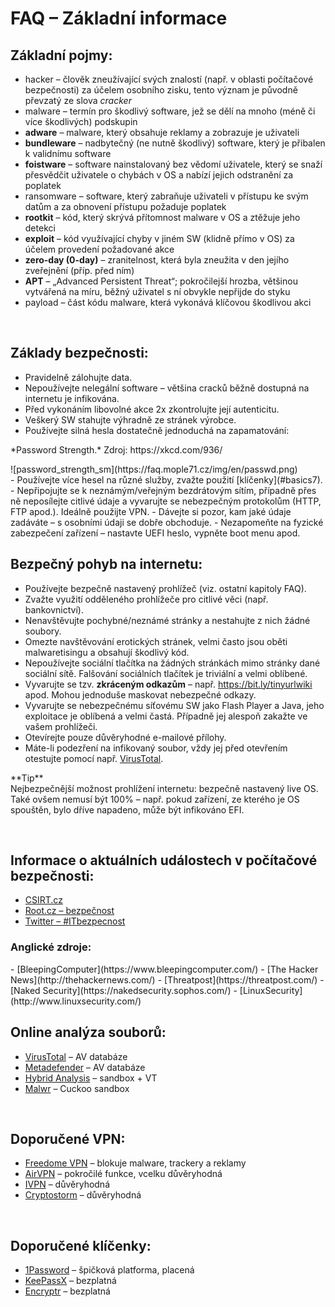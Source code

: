 # FAQ &ndash; Základní informace

## Základní pojmy:
- <span class="green">hacker</span> &ndash; člověk zneužívající svých znalostí (např. v oblasti počítačové bezpečnosti) za účelem osobního zisku, tento význam je původně převzatý ze slova *cracker*
- <span class="green">malware</span> &ndash; termín pro škodlivý software, jež se dělí na mnoho (méně či více škodlivých) podskupin
- **adware** &ndash; malware, který obsahuje reklamy a zobrazuje je uživateli
- **bundleware** &ndash; nadbytečný (ne nutně škodlivý) software, který je přibalen k validnímu software
- **foistware** &ndash; software nainstalovaný bez vědomí uživatele, který se snaží přesvědčit uživatele o chybách v OS a nabízí jejich odstranění za poplatek
- <span class="green">ransomware</span> &ndash; software, který zabraňuje uživateli v přístupu ke svým datům a za obnovení přístupu požaduje poplatek
- **rootkit** &ndash; kód, který skrývá přítomnost malware v OS a ztěžuje jeho detekci
- **exploit** &ndash; kód využívající chyby v jiném SW (klidně přímo v OS) za účelem provedení požadované akce
- **zero-day (0-day)** &ndash; zranitelnost, která byla zneužita v den jejího zveřejnění (příp. před ním)
- **APT** &ndash; &bdquo;Advanced Persistent Threat&ldquo;; pokročilejší hrozba, většinou vytvářená na míru, běžný uživatel s ní obvykle nepřijde do styku
- <span class="green">payload</span> &ndash; část kódu malware, která vykonává klíčovou škodlivou akci

<br>

## Základy bezpečnosti:
- Pravidelně zálohujte data.
- Nepoužívejte nelegální software &ndash; většina cracků běžně dostupná na internetu je infikována.
- Před vykonáním libovolné akce 2x zkontrolujte její autenticitu.
-	Veškerý SW stahujte výhradně ze stránek výrobce.
- Používejte silná hesla dostatečně jednoduchá na zapamatování:
<li style="list-style-type: none"><p class="imgsrc">*Password Strength.* Zdroj: https://xkcd.com/936/</p>
![password_strength_sm](https://faq.mople71.cz/img/en/passwd.png)</li>
- Používejte více hesel na různé služby, zvažte použití [klíčenky](#basics7).
- Nepřipojujte se k neznámým/veřejným bezdrátovým sítím, případně přes ně neposílejte citlivé údaje a vyvarujte se nebezpečným protokolům (HTTP, FTP apod.). Ideálně použijte VPN.
- Dávejte si pozor, kam jaké údaje zadáváte &ndash; s osobními údaji se dobře obchoduje.
- Nezapomeňte na fyzické zabezpečení zařízení &ndash; nastavte UEFI heslo, vypněte boot menu apod.

<br>

## Bezpečný pohyb na internetu:
- Používejte bezpečně nastavený prohlížeč (viz. ostatní kapitoly FAQ).
-	Zvažte využití odděleného prohlížeče pro citlivé věci (např. bankovnictví).
- Nenavštěvujte pochybné/neznámé stránky a nestahujte z nich žádné soubory.
- Omezte navštěvování erotických stránek, velmi často jsou oběti malwaretisingu a obsahují škodlivý kód.
-	Nepoužívejte sociální tlačítka na žádných stránkách mimo stránky dané sociální sítě. Falšování sociálních tlačítek je triviální a velmi oblíbené.
- Vyvarujte se tzv. **zkráceným odkazům** &ndash; např. https://bit.ly/tinyurlwiki apod. Mohou jednoduše maskovat nebezpečné odkazy.
- Vyvarujte se nebezpečnému síťovému SW jako <span class="red">Flash Player</span> a <span class="red">Java</span>, jeho exploitace je oblíbená a velmi častá. Případně jej alespoň zakažte ve vašem prohlížeči.
- Otevírejte pouze důvěryhodné e-mailové přílohy.
- Máte-li podezření na infikovaný soubor, vždy jej před otevřením otestujte pomocí např. [VirusTotal](https://www.virustotal.com/).

<div class="alert success"><p><em class="icon-ok-circled"></em>**Tip**<br>
Nejbezpečnější možnost prohlížení internetu: <span class="green">bezpečně nastavený live OS</span>. Také ovšem nemusí být 100% – např. pokud zařízení, ze kterého je OS spouštěn, bylo dříve napadeno, může být infikováno EFI.</p></div>

<br>

## Informace o aktuálních událostech v počítačové bezpečnosti:
- [CSIRT.cz](https://csirt.cz/news/security/)
- [Root.cz &ndash; bezpečnost](https://www.root.cz/bezpecnost/)
- [Twitter &ndash; #ITbezpecnost](https://twitter.com/hashtag/ITbezpecnost)

<h3 id="basics4.1" class="nocol">Anglické zdroje:</h3>
- [BleepingComputer](https://www.bleepingcomputer.com/)
- [The Hacker News](http://thehackernews.com/)
- [Threatpost](https://threatpost.com/)
- [Naked Security](https://nakedsecurity.sophos.com/)
- [LinuxSecurity](http://www.linuxsecurity.com/)

<br>

## Online analýza souborů:
- [VirusTotal](https://www.virustotal.com/) &ndash; AV databáze
- [Metadefender](https://www.metadefender.com/) &ndash; AV databáze
- [Hybrid Analysis](https://www.reverse.it/) &ndash; sandbox + VT
- [Malwr](https://malwr.com/submission/) &ndash; Cuckoo sandbox

<br>

## Doporučené VPN:
- [Freedome VPN](https://www.f-secure.com/en/web/home_global/freedome/) &ndash; blokuje malware, trackery a reklamy
- [AirVPN](https://airvpn.org/) &ndash; pokročilé funkce, vcelku důvěryhodná
- [IVPN](https://www.ivpn.net/) &ndash; důvěryhodná
- [Cryptostorm](https://cryptostorm.is/) &ndash; důvěryhodná

<br>

## Doporučené klíčenky:
- [1Password](https://1password.com/) &ndash; špičková platforma, placená
- [KeePassX](https://www.keepassx.org/) &ndash; bezplatná
- [Encryptr](https://spideroak.com/solutions/encryptr/) &ndash; bezplatná
